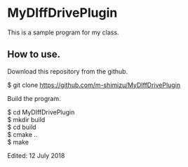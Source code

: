 # MyDIffDrivePlugin  
This is a sample program for my class.  

## How to use.  
Download this repository from the github.  

  $ git clone https://github.com/m-shimizu/MyDIffDrivePlugin  

Build the program.  

  $ cd MyDIffDrivePlugin  
  $ mkdir build  
  $ cd build  
  $ cmake ..  
  $ make  


Edited: 12 July 2018
